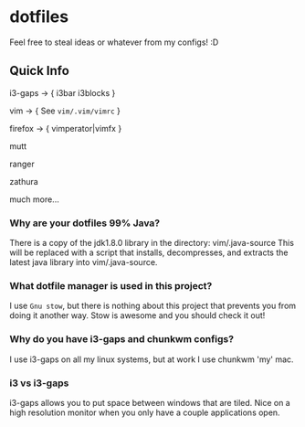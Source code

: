 # dotfiles
Feel free to steal ideas or whatever from my configs! :D

## Quick Info
i3-gaps -> { i3bar i3blocks }

vim -> { See `vim/.vim/vimrc` }

firefox -> { vimperator|vimfx }

mutt

ranger

zathura

much more...

### Why are your dotfiles 99% Java?
There is a copy of the jdk1.8.0 library in the directory: vim/.java-source
This will be replaced with a script that installs, decompresses, and extracts the latest java library into vim/.java-source.

### What dotfile manager is used in this project?
I use `Gnu stow`, but there is nothing about this project that prevents you from doing it another way.
Stow is awesome and you should check it out!

### Why do you have i3-gaps and chunkwm configs?
I use i3-gaps on all my linux systems, but at work I use chunkwm 'my' mac.

### i3 vs i3-gaps
i3-gaps allows you to put space between windows that are tiled.
Nice on a high resolution monitor when you only have a couple applications open.
